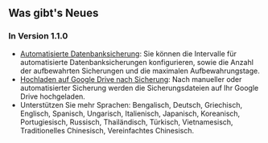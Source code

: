 
## Was gibt's Neues

### In Version 1.1.0
* [Automatisierte Datenbanksicherung](https://youtube.com/shorts/dWePWDncx0k): Sie können die Intervalle für automatisierte Datenbanksicherungen konfigurieren, sowie die Anzahl der aufbewahrten Sicherungen und die maximalen Aufbewahrungstage.
* [Hochladen auf Google Drive nach Sicherung](https://youtu.be/hOJdtKElLuw): Nach manueller oder automatisierter Sicherung werden die Sicherungsdateien auf Ihr Google Drive hochgeladen.
* Unterstützen Sie mehr Sprachen: Bengalisch, Deutsch, Griechisch, Englisch, Spanisch, Ungarisch, Italienisch, Japanisch, Koreanisch, Portugiesisch, Russisch, Thailändisch, Türkisch, Vietnamesisch, Traditionelles Chinesisch, Vereinfachtes Chinesisch.